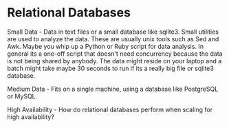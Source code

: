 # Relational Databases

Small Data - Data in text files or a small database like sqlite3. Small utilities are used to analyze
 the data. These are usually unix tools such as Sed and Awk. Maybe you whip up a Python or Ruby script for data analysis. In general its a one-off script that doesn't need concurrency because the data is not being shared by anybody.
The data might reside on your laptop and a batch might take maybe 30 seconds to run if its a really big file or sqlite3 database. 

Medium Data - Fits on a single machine, using a database like PostgreSQL or MySQL.

High Availability - How do relational databases perform when scaling for high availability?
